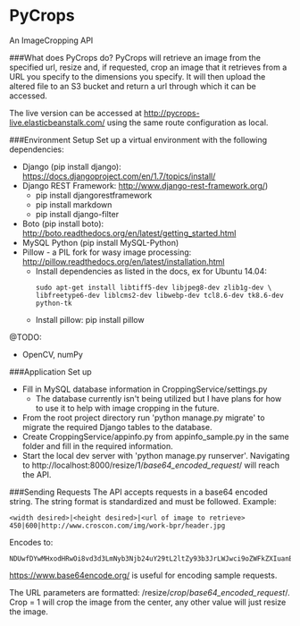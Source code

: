 PyCrops
============

An ImageCropping API

###What does PyCrops do?
PyCrops will retrieve an image from the specified url, resize and, if requested, crop an image that it retrieves from a URL you specify to the dimensions you specify. It will then upload the altered file to an S3 bucket and return a url through which it can be accessed.

The live version can be accessed at http://pycrops-live.elasticbeanstalk.com/ using the same route configuration as local.

###Environment Setup
Set up a virtual environment with the following dependencies:
- Django (pip install django): https://docs.djangoproject.com/en/1.7/topics/install/
- Django REST Framework: http://www.django-rest-framework.org/) 
  - pip install djangorestframework
  - pip install markdown  
  - pip install django-filter
- Boto (pip install boto): http://boto.readthedocs.org/en/latest/getting_started.html
- MySQL Python (pip install MySQL-Python)
- Pillow - a PIL fork for wasy image processing: http://pillow.readthedocs.org/en/latest/installation.html
  - Install dependencies as listed in the docs, ex for Ubuntu 14.04: 
    ```
    sudo apt-get install libtiff5-dev libjpeg8-dev zlib1g-dev \
    libfreetype6-dev liblcms2-dev libwebp-dev tcl8.6-dev tk8.6-dev python-tk
    ```
  - Install pillow: pip install pillow

@TODO:
- OpenCV, numPy

###Application Set up
- Fill in MySQL database information in CroppingService/settings.py
  - The database currently isn't being utilized but I have plans for how to use it to help with image cropping in the future.
- From the root project directory run 'python manage.py migrate' to migrate the required Django tables to the database.
- Create CroppingService/appinfo.py from appinfo_sample.py in the same folder and fill in the required information.
- Start the local dev server with 'python manage.py runserver'. Navigating to http://localhost:8000/resize/1/*base64_encoded_request*/ will reach the API.

###Sending Requests
The API accepts requests in a base64 encoded string. The string format is standardized and must be followed. Example:
```
<width desired>|<height desired>|<url of image to retrieve>
450|600|http://www.croscon.com/img/work-bpr/header.jpg
```
Encodes to:
```
NDUwfDYwMHxodHRwOi8vd3d3LmNyb3Njb24uY29tL2ltZy93b3JrLWJwci9oZWFkZXIuanBn
```
https://www.base64encode.org/ is useful for encoding sample requests.

The URL parameters are formatted: /resize/*crop*/*base64_encoded_request*/. Crop = 1 will crop the image from the center, any other value will just resize the image.
